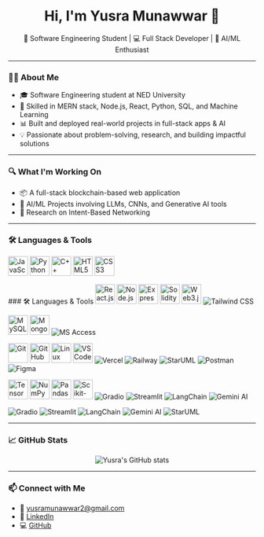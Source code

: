 
<!--
**Yusra-Munawwar/Yusra-Munawwar** is a ✨ _special_ ✨ repository because its `README.md` (this file) appears on your GitHub profile.

Here are some ideas to get you started:

- 🔭 I’m currently working on ...
- 🌱 I’m currently learning ...
- 👯 I’m looking to collaborate on ...
- 🤔 I’m looking for help with ...
- 💬 Ask me about ...
- 📫 How to reach me: ...
- 😄 Pronouns: ...
- ⚡ Fun fact: ...
-->
<h1 align="center">Hi, I'm Yusra Munawwar 👋</h1>

<p align="center">
  🚀 Software Engineering Student | 💻 Full Stack Developer | 🤖 AI/ML Enthusiast
</p>

---

### 👩‍💻 About Me

- 🎓 Software Engineering student at NED University  
- 🔧 Skilled in MERN stack, Node.js, React, Python, SQL, and Machine Learning  
- 📊 Built and deployed real-world projects in full-stack apps & AI  
- 💡 Passionate about problem-solving, research, and building impactful solutions  

---

### 🔍 What I'm Working On

- 📦 A full-stack blockchain-based web application  
- 🤖 AI/ML Projects involving LLMs, CNNs, and Generative AI tools  
- 🧠 Research on Intent-Based Networking  

---

### 🛠️ Languages & Tools

<p align="left">
  <!-- Programming Languages -->
  <img src="https://cdn.jsdelivr.net/gh/devicons/devicon/icons/javascript/javascript-original.svg" alt="JavaScript" width="40"/>
  <img src="https://cdn.jsdelivr.net/gh/devicons/devicon/icons/python/python-original.svg" alt="Python" width="40"/>
  <img src="https://cdn.jsdelivr.net/gh/devicons/devicon/icons/cplusplus/cplusplus-original.svg" alt="C++" width="40"/>
  <img src="https://cdn.jsdelivr.net/gh/devicons/devicon/icons/html5/html5-original.svg" alt="HTML5" width="40"/>
  <img src="https://cdn.jsdelivr.net/gh/devicons/devicon/icons/css3/css3-original.svg" alt="CSS3" width="40"/>
</p>
  <!-- Frontend & Backend -->
 <p align="left">
   ### 🛠️ Languages & Tools
  <img src="https://cdn.jsdelivr.net/gh/devicons/devicon/icons/react/react-original.svg" alt="React.js" width="40"/>
  <img src="https://cdn.jsdelivr.net/gh/devicons/devicon/icons/nodejs/nodejs-original.svg" alt="Node.js" width="40"/>
  <img src="https://cdn.jsdelivr.net/gh/devicons/devicon/icons/express/express-original.svg" alt="Express.js" width="40"/>
  <img src="https://cdn.jsdelivr.net/gh/devicons/devicon/icons/solidity/solidity-original.svg" alt="Solidity" width="40"/>
  <img src="https://cdn.jsdelivr.net/gh/devicons/devicon/icons/web3js/web3js-original.svg" alt="Web3.js" width="40"/>
  <img src="https://img.shields.io/badge/Tailwind_CSS-38B2AC?style=flat&logo=tailwind-css&logoColor=white" alt="Tailwind CSS"/>
</p>


  <!-- Databases -->
<p align="left">
  <img src="https://cdn.jsdelivr.net/gh/devicons/devicon/icons/mysql/mysql-original.svg" alt="MySQL" width="40"/>
  <img src="https://cdn.jsdelivr.net/gh/devicons/devicon/icons/mongodb/mongodb-original.svg" alt="MongoDB" width="40"/>
  <img src="https://img.shields.io/badge/MS%20Access-BA141A?style=flat&logo=microsoft-access&logoColor=white" alt="MS Access"/>
</p>

  <!-- Tools & Platforms -->
<p align="left">
  <img src="https://cdn.jsdelivr.net/gh/devicons/devicon/icons/git/git-original.svg" alt="Git" width="40"/>
  <img src="https://cdn.jsdelivr.net/gh/devicons/devicon/icons/github/github-original.svg" alt="GitHub" width="40"/>
  <img src="https://cdn.jsdelivr.net/gh/devicons/devicon/icons/linux/linux-original.svg" alt="Linux" width="40"/>
  <img src="https://cdn.jsdelivr.net/gh/devicons/devicon/icons/vscode/vscode-original.svg" alt="VSCode" width="40"/>
  <img src="https://img.shields.io/badge/Vercel-000000?style=flat&logo=vercel&logoColor=white" alt="Vercel"/>
  <img src="https://img.shields.io/badge/Railway-0B0D0E?style=flat&logo=railway&logoColor=white" alt="Railway"/>
  <img src="https://img.shields.io/badge/StarUML-blue?style=flat&logo=uml" alt="StarUML"/>
  <img src="https://img.shields.io/badge/Postman-FF6C37?style=flat&logo=postman&logoColor=white" alt="Postman"/>
  <img src="https://img.shields.io/badge/Figma-333333?style=flat&logo=figma&logoColor=white" alt="Figma"/>
</p>


  <!-- Machine Learning & AI -->
<p align="left">
  <img src="https://cdn.jsdelivr.net/gh/devicons/devicon/icons/tensorflow/tensorflow-original.svg" alt="TensorFlow" width="40"/>
  <img src="https://cdn.jsdelivr.net/gh/devicons/devicon/icons/numpy/numpy-original.svg" alt="NumPy" width="40"/>
  <img src="https://cdn.jsdelivr.net/gh/devicons/devicon/icons/pandas/pandas-original.svg" alt="Pandas" width="40"/>
  <img src="https://cdn.jsdelivr.net/gh/devicons/devicon/icons/scikit-learn/scikit-learn-original.svg" alt="Scikit-learn" width="40"/>
  <img src="https://img.shields.io/badge/Gradio-FF7F00?style=flat&logo=gradio&logoColor=white" alt="Gradio"/>
  <img src="https://img.shields.io/badge/Streamlit-FF4B4B?style=flat&logo=streamlit&logoColor=white" alt="Streamlit"/>
  <img src="https://img.shields.io/badge/LangChain-blue?style=flat" alt="LangChain"/>
  <img src="https://img.shields.io/badge/Gemini-Google%20AI-black?style=flat&logo=google" alt="Gemini AI"/>
</p>


  <!-- Additional Libraries/Frameworks -->
<p align="left">
  <img src="https://img.shields.io/badge/Gradio-FF7F00?style=flat&logo=gradio&logoColor=white" alt="Gradio"/>
  <img src="https://img.shields.io/badge/Streamlit-FF4B4B?style=flat&logo=streamlit&logoColor=white" alt="Streamlit"/>
  <img src="https://img.shields.io/badge/LangChain-blue?style=flat" alt="LangChain"/>
  <img src="https://img.shields.io/badge/Gemini-Google%20AI-black?style=flat&logo=google" alt="Gemini AI"/>
  <img src="https://img.shields.io/badge/StarUML-blue?style=flat&logo=uml" alt="StarUML"/>
</p>


---

### 📈 GitHub Stats

<p align="center">
  <img src="https://github-readme-stats.vercel.app/api?username=Yusra-Munawwar&show_icons=true&theme=radical" alt="Yusra's GitHub stats" />
</p>

---

### 📫 Connect with Me

- 📧 yusramunawwar2@gmail.com  
- 🔗 [LinkedIn](https://www.linkedin.com/in/yusra-munawwar-a1566125a)  
- 💻 [GitHub](https://github.com/yusramunawwar)


